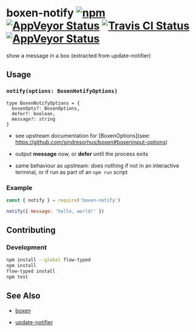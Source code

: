 # boxen-notify [![npm](https://img.shields.io/npm/v/boxen-notify.svg?maxAge=2592000)](https://www.npmjs.com/package/boxen-notify) [![AppVeyor Status](https://ci.appveyor.com/api/projects/status/d6tm9xe9jt8839am?svg=true)](https://ci.appveyor.com/project/jokeyrhyme/boxen-notify-js) [![Travis CI Status](https://travis-ci.org/jokeyrhyme/boxen-notify.js.svg?branch=master)](https://travis-ci.org/jokeyrhyme/boxen-notify.js) [![AppVeyor Status](https://img.shields.io/appveyor/ci/jokeyrhyme/boxen-notify-js/master.svg)](https://ci.appveyor.com/project/jokeyrhyme/boxen-notify-js)

show a message in a box (extracted from update-notifier)


## Usage


### `notify(options: BoxenNotifyOptions)`

```flowtype
type BoxenNotifyOptions = {
  boxenOpts?: BoxenOptions,
  defer?: boolean,
  message?: string
}
```

-   see upstream documentation for [BoxenOptions](see: https://github.com/sindresorhus/boxen#boxeninput-options)

-   output **message** now, or **defer** until the process exits

-   same behaviour as upstream: does nothing if not in an interactive terminal, or if run as part of an `npm run` script


### Example

```js
const { notify } = require('boxen-notify')

notify({ message: 'hello, world!' })
```


## Contributing


### Development

```sh
npm install --global flow-typed
npm install
flow-typed install
npm test
```


## See Also

-   [boxen](https://github.com/sindresorhus/boxen)

-   [update-notifier](https://github.com/yeoman/update-notifier)
